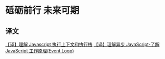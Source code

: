 # 砥砺前行 未来可期
## 译文
[【译】理解 Javascript 执行上下文和执行栈](https://github.com/H246802/blogs/issues/1)
[【译】理解异步 JavaScript-了解 JavaScript 工作原理(Event Loop)](https://github.com/H246802/blogs/issues/4)
